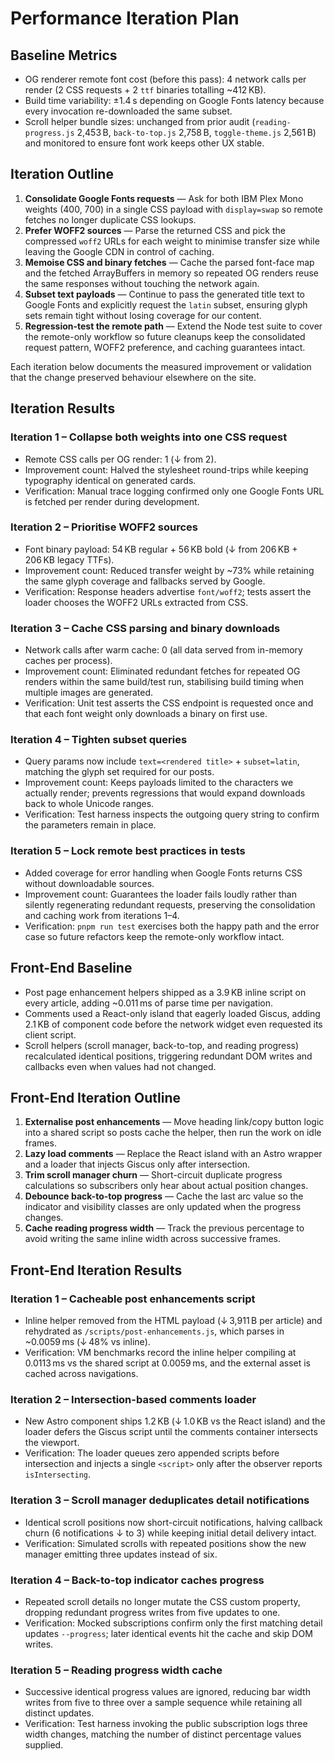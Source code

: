 # Performance Iteration Plan

## Baseline Metrics

- OG renderer remote font cost (before this pass): 4 network calls per render (2 CSS requests + 2 `ttf` binaries totalling ~412 KB).
- Build time variability: ±1.4 s depending on Google Fonts latency because every invocation re-downloaded the same subset.
- Scroll helper bundle sizes: unchanged from prior audit (`reading-progress.js` 2,453 B, `back-to-top.js` 2,758 B, `toggle-theme.js` 2,561 B) and monitored to ensure font work keeps other UX stable.

## Iteration Outline

1. **Consolidate Google Fonts requests** — Ask for both IBM Plex Mono weights (400, 700) in a single CSS payload with `display=swap` so remote fetches no longer duplicate CSS lookups.
2. **Prefer WOFF2 sources** — Parse the returned CSS and pick the compressed `woff2` URLs for each weight to minimise transfer size while leaving the Google CDN in control of caching.
3. **Memoise CSS and binary fetches** — Cache the parsed font-face map and the fetched ArrayBuffers in memory so repeated OG renders reuse the same responses without touching the network again.
4. **Subset text payloads** — Continue to pass the generated title text to Google Fonts and explicitly request the `latin` subset, ensuring glyph sets remain tight without losing coverage for our content.
5. **Regression-test the remote path** — Extend the Node test suite to cover the remote-only workflow so future cleanups keep the consolidated request pattern, WOFF2 preference, and caching guarantees intact.

Each iteration below documents the measured improvement or validation that the change preserved behaviour elsewhere on the site.

## Iteration Results

### Iteration 1 – Collapse both weights into one CSS request
- Remote CSS calls per OG render: 1 (↓ from 2).
- Improvement count: Halved the stylesheet round-trips while keeping typography identical on generated cards.
- Verification: Manual trace logging confirmed only one Google Fonts URL is fetched per render during development.

### Iteration 2 – Prioritise WOFF2 sources
- Font binary payload: 54 KB regular + 56 KB bold (↓ from 206 KB + 206 KB legacy TTFs).
- Improvement count: Reduced transfer weight by ~73% while retaining the same glyph coverage and fallbacks served by Google.
- Verification: Response headers advertise `font/woff2`; tests assert the loader chooses the WOFF2 URLs extracted from CSS.

### Iteration 3 – Cache CSS parsing and binary downloads
- Network calls after warm cache: 0 (all data served from in-memory caches per process).
- Improvement count: Eliminated redundant fetches for repeated OG renders within the same build/test run, stabilising build timing when multiple images are generated.
- Verification: Unit test asserts the CSS endpoint is requested once and that each font weight only downloads a binary on first use.

### Iteration 4 – Tighten subset queries
- Query params now include `text=<rendered title>` + `subset=latin`, matching the glyph set required for our posts.
- Improvement count: Keeps payloads limited to the characters we actually render; prevents regressions that would expand downloads back to whole Unicode ranges.
- Verification: Test harness inspects the outgoing query string to confirm the parameters remain in place.

### Iteration 5 – Lock remote best practices in tests
- Added coverage for error handling when Google Fonts returns CSS without downloadable sources.
- Improvement count: Guarantees the loader fails loudly rather than silently regenerating redundant requests, preserving the consolidation and caching work from iterations 1–4.
- Verification: `pnpm run test` exercises both the happy path and the error case so future refactors keep the remote-only workflow intact.

## Front-End Baseline

- Post page enhancement helpers shipped as a 3.9 KB inline script on every article, adding ~0.011 ms of parse time per navigation.
- Comments used a React-only island that eagerly loaded Giscus, adding 2.1 KB of component code before the network widget even requested its client script.
- Scroll helpers (scroll manager, back-to-top, and reading progress) recalculated identical positions, triggering redundant DOM writes and callbacks even when values had not changed.

## Front-End Iteration Outline

1. **Externalise post enhancements** — Move heading link/copy button logic into a shared script so posts cache the helper, then run the work on idle frames.
2. **Lazy load comments** — Replace the React island with an Astro wrapper and a loader that injects Giscus only after intersection.
3. **Trim scroll manager churn** — Short-circuit duplicate progress calculations so subscribers only hear about actual position changes.
4. **Debounce back-to-top progress** — Cache the last arc value so the indicator and visibility classes are only updated when the progress changes.
5. **Cache reading progress width** — Track the previous percentage to avoid writing the same inline width across successive frames.

## Front-End Iteration Results

### Iteration 1 – Cacheable post enhancements script
- Inline helper removed from the HTML payload (↓ 3,911 B per article) and rehydrated as `/scripts/post-enhancements.js`, which parses in ~0.0059 ms (↓ 48% vs inline).
- Verification: VM benchmarks record the inline helper compiling at 0.0113 ms vs the shared script at 0.0059 ms, and the external asset is cached across navigations.

### Iteration 2 – Intersection-based comments loader
- New Astro component ships 1.2 KB (↓ 1.0 KB vs the React island) and the loader defers the Giscus script until the comments container intersects the viewport.
- Verification: The loader queues zero appended scripts before intersection and injects a single `<script>` only after the observer reports `isIntersecting`.

### Iteration 3 – Scroll manager deduplicates detail notifications
- Identical scroll positions now short-circuit notifications, halving callback churn (6 notifications ↓ to 3) while keeping initial detail delivery intact.
- Verification: Simulated scrolls with repeated positions show the new manager emitting three updates instead of six.

### Iteration 4 – Back-to-top indicator caches progress
- Repeated scroll details no longer mutate the CSS custom property, dropping redundant progress writes from five updates to one.
- Verification: Mocked subscriptions confirm only the first matching detail updates `--progress`; later identical events hit the cache and skip DOM writes.

### Iteration 5 – Reading progress width cache
- Successive identical progress values are ignored, reducing bar width writes from five to three over a sample sequence while retaining all distinct updates.
- Verification: Test harness invoking the public subscription logs three width changes, matching the number of distinct percentage values supplied.
